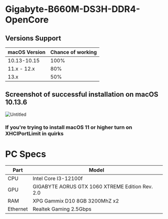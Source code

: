 # Gigabyte-B660M-DS3H-DDR4-OpenCore

## Versions Support
| macOS Version | Chance of working |
| ---- | ------------- |
| 10.13-10.15 | 100% |
| 11.x - 12.x | 80% |
| 13.x | 50% |

## Screenshot of successful installation on macOS 10.13.6
![Untitled](https://user-images.githubusercontent.com/78357560/231862760-f942b96b-b9ef-436e-998a-d31861afba24.png)

### If you're trying to install macOS 11 or higher turn on XHCIPortLimit in quirks

# PC Specs

| Part | Model |
| ----- | ------ |
| CPU | Intel Core I3-12100f |
| GPU | GIGABYTE AORUS GTX 1060 XTREME Edition Rev. 2.0 |
| RAM | XPG Gammix D10 8GB 3200MhZ x2 |
| Ethernet | Realtek Gaming 2.5Gbps |ß
